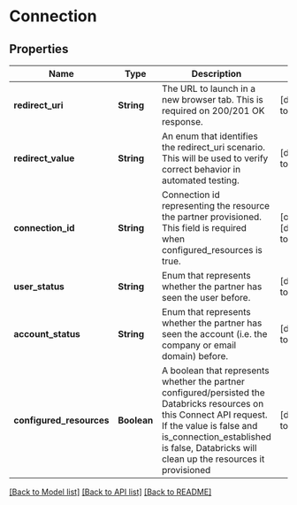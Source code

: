 # Connection
## Properties

Name | Type | Description | Notes
------------ | ------------- | ------------- | -------------
**redirect\_uri** | **String** | The URL to launch in a new browser tab. This is required on 200/201 OK response. | [default to null]
**redirect\_value** | **String** | An enum that identifies the redirect_uri scenario.  This will be used to verify correct behavior in automated testing. | [default to null]
**connection\_id** | **String** | Connection id representing the resource the partner provisioned. This field is required when configured_resources is true. | [optional] [default to null]
**user\_status** | **String** | Enum that represents whether the partner has seen the user before. | [default to null]
**account\_status** | **String** | Enum that represents whether the partner has seen the account (i.e. the company or email domain) before. | [default to null]
**configured\_resources** | **Boolean** | A boolean that represents whether the partner configured/persisted the Databricks resources on this Connect API request.  If the value is false and is_connection_established is false, Databricks will clean up the resources it provisioned | [default to null]

[[Back to Model list]](../README.md#documentation-for-models) [[Back to API list]](../README.md#documentation-for-api-endpoints) [[Back to README]](../README.md)

